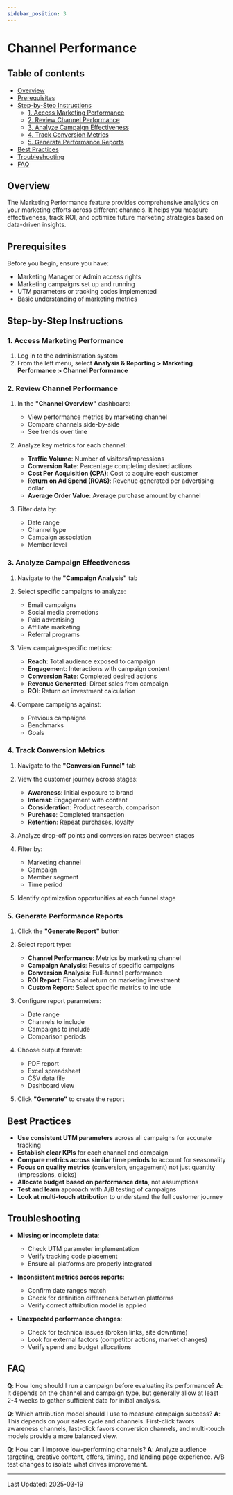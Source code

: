 ```yaml
---
sidebar_position: 3
---
```


# Channel Performance
<!-- # Marketing Performance -->

## Table of contents
- [Overview](#overview)
- [Prerequisites](#prerequisites)
- [Step-by-Step Instructions](#step-by-step-instructions)
  - [1. Access Marketing Performance](#1-access-marketing-performance)
  - [2. Review Channel Performance](#2-review-channel-performance)
  - [3. Analyze Campaign Effectiveness](#3-analyze-campaign-effectiveness)
  - [4. Track Conversion Metrics](#4-track-conversion-metrics)
  - [5. Generate Performance Reports](#5-generate-performance-reports)
- [Best Practices](#best-practices)
- [Troubleshooting](#troubleshooting)
- [FAQ](#faq)

## Overview

The Marketing Performance feature provides comprehensive analytics on your marketing efforts across different channels. It helps you measure effectiveness, track ROI, and optimize future marketing strategies based on data-driven insights.

## Prerequisites

Before you begin, ensure you have:
- Marketing Manager or Admin access rights
- Marketing campaigns set up and running
- UTM parameters or tracking codes implemented
- Basic understanding of marketing metrics

## Step-by-Step Instructions

### 1. Access Marketing Performance

1. Log in to the administration system
2. From the left menu, select **Analysis & Reporting > Marketing Performance > Channel Performance**

<!-- ![Access Marketing Performance](./img/marketing-performance-access.png) -->

### 2. Review Channel Performance

1. In the **"Channel Overview"** dashboard:
   - View performance metrics by marketing channel
   - Compare channels side-by-side
   - See trends over time

2. Analyze key metrics for each channel:
   - **Traffic Volume**: Number of visitors/impressions
   - **Conversion Rate**: Percentage completing desired actions
   - **Cost Per Acquisition (CPA)**: Cost to acquire each customer
   - **Return on Ad Spend (ROAS)**: Revenue generated per advertising dollar
   - **Average Order Value**: Average purchase amount by channel

3. Filter data by:
   - Date range
   - Channel type
   - Campaign association
   - Member level

<!-- ![Review Channel Performance](./img/channel-performance.png) -->

### 3. Analyze Campaign Effectiveness

1. Navigate to the **"Campaign Analysis"** tab
2. Select specific campaigns to analyze:
   - Email campaigns
   - Social media promotions
   - Paid advertising
   - Affiliate marketing
   - Referral programs

3. View campaign-specific metrics:
   - **Reach**: Total audience exposed to campaign
   - **Engagement**: Interactions with campaign content
   - **Conversion Rate**: Completed desired actions
   - **Revenue Generated**: Direct sales from campaign
   - **ROI**: Return on investment calculation

4. Compare campaigns against:
   - Previous campaigns
   - Benchmarks
   - Goals

<!-- ![Analyze Campaign Effectiveness](./img/campaign-effectiveness.png) -->

### 4. Track Conversion Metrics

1. Navigate to the **"Conversion Funnel"** tab
2. View the customer journey across stages:
   - **Awareness**: Initial exposure to brand
   - **Interest**: Engagement with content
   - **Consideration**: Product research, comparison
   - **Purchase**: Completed transaction
   - **Retention**: Repeat purchases, loyalty

3. Analyze drop-off points and conversion rates between stages

4. Filter by:
   - Marketing channel
   - Campaign
   - Member segment
   - Time period

5. Identify optimization opportunities at each funnel stage

<!-- ![Track Conversion Metrics](./img/conversion-funnel.png) -->

### 5. Generate Performance Reports

1. Click the **"Generate Report"** button
2. Select report type:
   - **Channel Performance**: Metrics by marketing channel
   - **Campaign Analysis**: Results of specific campaigns
   - **Conversion Analysis**: Full-funnel performance
   - **ROI Report**: Financial return on marketing investment
   - **Custom Report**: Select specific metrics to include

3. Configure report parameters:
   - Date range
   - Channels to include
   - Campaigns to include
   - Comparison periods

4. Choose output format:
   - PDF report
   - Excel spreadsheet
   - CSV data file
   - Dashboard view

5. Click **"Generate"** to create the report

<!-- ![Generate Performance Reports](./img/generate-marketing-reports.png) -->

## Best Practices

- **Use consistent UTM parameters** across all campaigns for accurate tracking
- **Establish clear KPIs** for each channel and campaign
- **Compare metrics across similar time periods** to account for seasonality
- **Focus on quality metrics** (conversion, engagement) not just quantity (impressions, clicks)
- **Allocate budget based on performance data**, not assumptions
- **Test and learn** approach with A/B testing of campaigns
- **Look at multi-touch attribution** to understand the full customer journey

## Troubleshooting

- **Missing or incomplete data**:
  - Check UTM parameter implementation
  - Verify tracking code placement
  - Ensure all platforms are properly integrated

- **Inconsistent metrics across reports**:
  - Confirm date ranges match
  - Check for definition differences between platforms
  - Verify correct attribution model is applied

- **Unexpected performance changes**:
  - Check for technical issues (broken links, site downtime)
  - Look for external factors (competitor actions, market changes)
  - Verify spend and budget allocations

## FAQ

**Q**: How long should I run a campaign before evaluating its performance?
**A**: It depends on the channel and campaign type, but generally allow at least 2-4 weeks to gather sufficient data for initial analysis.

**Q**: Which attribution model should I use to measure campaign success?
**A**: This depends on your sales cycle and channels. First-click favors awareness channels, last-click favors conversion channels, and multi-touch models provide a more balanced view.

**Q**: How can I improve low-performing channels?
**A**: Analyze audience targeting, creative content, offers, timing, and landing page experience. A/B test changes to isolate what drives improvement.

---
Last Updated: 2025-03-19